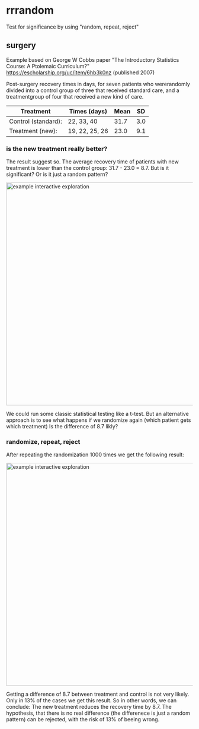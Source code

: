 # rrrandom
Test for significance by using "random, repeat, reject"

## surgery
Example based on George W Cobbs paper "The Introductory Statistics Course: A Ptolemaic Curriculum?" https://escholarship.org/uc/item/6hb3k0nz (published 2007)

Post-surgery recovery times in days, for seven patients who wererandomly divided into a control group of three that received standard care, and a treatmentgroup of four that received a new kind of care.

|Treatment            | Times (days)    | Mean    | SD
|---------------------|-----------------|--------|------                    
|Control (standard):  | 22, 33, 40      | 31.7   | 3.0
|Treatment (new):     | 19, 22, 25, 26  | 23.0   | 9.1


### is the new treatment really better?

The result suggest so. The average recovery time of patients with new treatment is lower than the control group: 31.7 - 23.0 = 8.7. But is it significant? Or is it just a random pattern?

<img src="https://github.com/rolkra/rrrandom/blob/master/surgery_result.png" alt="example interactive exploration" width="600">

We could run some classic statistical testing like a t-test. But an alternative approach is to see what happens if we randomize again (which patient gets which treatment) Is the difference of 8.7 likly?

### randomize, repeat, reject

After repeating the randomization 1000 times we get the following result:

<img src="https://github.com/rolkra/rrrandom/blob/master/surgery_aprox.png" alt="example interactive exploration" width="600">

Getting a difference of 8.7 between treatment and control is not very likely. Only in 13% of the cases we get this result. So in other words, we can conclude: The new treatment reduces the recovery time by 8.7. The hypothesis, that there is no real difference (the differenece is just a random pattern) can be rejected, with the risk of 13% of beeing wrong.
